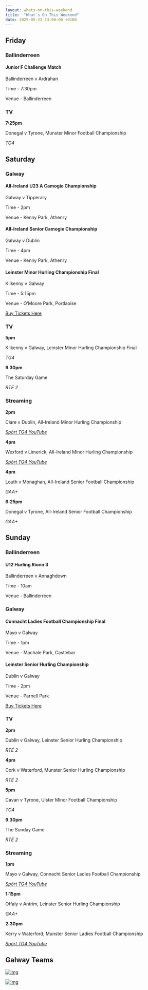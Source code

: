 ```yaml
---
layout: whats-on-this-weekend
title:  "What's On This Weekend"
date: 2025-05-23 13:00:00 +0100
---
```


## Friday

### Ballinderreen

#### Junior F Challenge Match

Ballinderreen v Ardrahan

Time - 7:30pm

Venue - Ballinderreen



### TV

**7:25pm**

Donegal v Tyrone, Munster Minor Football Championship

*TG4*

## Saturday

### Galway

#### All-Ireland U23 A Camogie Championship

Galway v Tipperary

Time - 2pm

Venue - Kenny Park, Athenry 

#### All-Ireland Senior Camogie Championship

Galway v Dublin

Time - 4pm

Venue - Kenny Park, Athenry

#### Leinster Minor Hurling Championship Final

Kilkenny v Galway

Time - 5:15pm

Venue - O’Moore Park, Portlaoise

[Buy Tickets Here](https://www.blogger.com/blog/post/edit/8314904927362350361/7136570286510161831#)

### TV

**5pm**

Kilkenny v Galway, Leinster Minor Hurling Championship Final

*TG4*


**9.30pm**

The Saturday Game

*RTÉ 2*


### Streaming

**2pm**

Clare v Dublin, All-Ireland Minor Hurling Championship

[*Spórt TG4 YouTube*](https://www.blogger.com/blog/post/edit/8314904927362350361/7136570286510161831#)


**4pm**

Wexford v Limerick, All-Ireland Minor Hurling Championship

[*Spórt TG4 YouTube*](https://www.blogger.com/blog/post/edit/8314904927362350361/7136570286510161831#)


**4pm**

Louth v Monaghan, All-Ireland Senior Football Championship

*GAA+*


**6:25pm**

Donegal v Tyrone, All-Ireland Senior Football Championship

*GAA+*


## Sunday

### Ballinderreen

#### U12 Hurling Rionn 3

Ballinderreen v Annaghdown

Time - 10am

Venue - Ballinderreen

 

### Galway

#### Connacht Ladies Football Championship Final

Mayo v Galway

Time - 1pm

Venue - Machale Park, Castlebar


#### Leinster Senior Hurling Championship

Dublin v Galway

Time - 2pm

Venue - Parnell Park

[Buy Tickets Here](https://www.blogger.com/blog/post/edit/8314904927362350361/7136570286510161831#)



### TV

**2pm**

Dublin v Galway, Leinster Senior Hurling Championship

*RTÉ 2*


**4pm**

Cork v Waterford, Munster Senior Hurling Championship

*RTÉ 2*


**5pm**

Cavan v Tyrone, Ulster Minor Football Championship

*TG4*


**9.30pm**

The Sunday Game

*RTÉ 2*


### Streaming

**1pm**

Mayo v Galway, Connacht Senior Ladies Football Championship

[*Spórt TG4 YouTube*](https://www.blogger.com/blog/post/edit/8314904927362350361/7136570286510161831#)


**1:15pm**

Offaly v Antrim, Leinster Senior Hurling Championship

*GAA+*


**2:30pm**

Kerry v Waterford, Munster Senior Ladies Football Championship

[*Spórt TG4 YouTube*](https://www.blogger.com/blog/post/edit/8314904927362350361/7136570286510161831#)



## Galway Teams

[![img](https://blogger.googleusercontent.com/img/b/R29vZ2xl/AVvXsEizd4yGADJrbGc-CzTsp-pKBov_4W0MkZKfnZYF5ZAkoPVXM774YRQaVOqMoieU7t-8xAIbz0L6_1i9E8EI061pkz9UTrOoytwYIr57ejA-kIgQQhohM5o_ePNGvJksN1fLWTsAR8Qq6diUauXxS0h8owbQT-XdjrTg55dj0N8db_1zHYBf-zBqlFQHJOSU/s16000/WhatsApp%20Image%202025-05-23%20at%2015.46.51.jpeg)](https://www.blogger.com/blog/post/edit/8314904927362350361/7136570286510161831#)

[![img](https://blogger.googleusercontent.com/img/b/R29vZ2xl/AVvXsEj-0epDe1X1b5ubY8P6jMdPyz9slfOru0zulNWs4pitcyk4CNEdxieKeqJgcdTDxoTCrXIJMxlV89Yqf8q4hjcejO8whUzXE28HDhaA8c5jfz7YhLpH3xB7mz5mwTCeQlb4JdItOGjuPc4NraKEBwUns4u6_uZpOW2t2s9Zhp_g3f_FaK21pYEp86Mw8-OI/s16000/WhatsApp%20Image%202025-05-23%20at%2015.47.12.jpeg)](https://www.blogger.com/blog/post/edit/8314904927362350361/7136570286510161831#)